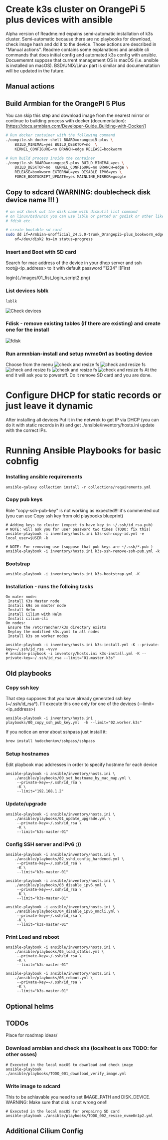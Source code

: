 # **Create k3s cluster on OrangePi 5 plus devices with ansible** 

Alpha version of Readme.md expains semi-automatic installation of k3s cluster.
Semi-automatic because there are no playbooks for download, check image hash
and dd it to the device. Those actions are described in "Manual actions".
Readme contains some explanations and ansible cli commands that does initial
config and automated k3s config with ansible. Docuememnt suppose that current
management OS is macOS (i.e. ansible is installed on macOS). BSD/UNIX/Linux
part is similar and documenatation will be updated in the future.

## Manual actions

## Build Armbian for the OrangePI 5 Plus
You can skip this step and download image from the nearest mirror or continue
to building process with docker
(documentation):[https://docs.armbian.com/Developer-Guide_Building-with-Docker/]
```bash 
# Run docker container with the following command
./compile.sh docker-shell BOARD=orangepi5-plus \
    BUILD_MINIMAL=yes BUILD_DESKTOP=no  \
    KERNEL_CONFIGURE=no BRANCH=edge RELEASE=bookworm

# Run build process inside the container
./compile.sh BOARD=orangepi5-plus BUILD_MINIMAL=yes \
    BUILD_DESKTOP=no  KERNEL_CONFIGURE=no BRANCH=edge \
    RELEASE=bookworm EXTERNAL=yes DISABLE_IPV6=yes \
    FORCE_BOOTSCRIPT_UPDATE=yes MAINLINE_MIRROR=google
```

## Copy to sdcard (WARNING: doublecheck disk device name !!! )

```bash
# on osX check out the disk name with diskutil list command 
# on linux/bsd/unix you can use lsblk or parted or gsdisk or other like cdisk
# fdisk etc.

# create bootable sd card
sudo dd if=Armbian-unofficial_24.5.0-trunk_Orangepi5-plus_bookworm_edge_6.8.0-rc1_minimal.img \
    of=/dev/disk2 bs=1m status=progress
```

### Insert and Boot with SD card
Search for mac address of the device in your dhcp server and ssh
root@<ip_address> to it with default password "1234" ![First

login](./images/01_fist_login_script2.png)
### List devices lsblk
```bash
lsblk
```

![Check devices ](./images/02_check_devices.png)

### Fdisk - remove existing tables (if there are existing) and create one for the install

![fdisk](./images/01_fdisk.png)
### Run armnbian-install and setup nvme0n1 as booting device
Choose from the menu
![check and resize fs](./images/02_armbian_install.png)
![check and resize fs](./images/03_armbian_install.png)
![check and resize fs](./images/04_armbian_install.png)
![check and resize fs](./images/05_armbian_install.png)
![check and resize fs](./images/06_armbian_install.png)
At the end it will ask you to poweroff. Do it remove SD card and you are done.

# Configure DHCP for static records or just leave it dynamic
After installing all devices Put it in the netwrok to get IP via DHCP (you can
do it with static records in it) and get ./ansible/inventory/hosts.ini update
with the correct IPs.   

# Running Ansible Playbooks for basic cobnfig
### Installing ansible requirements
```ansible
ansible-galaxy collection install -r collections/requirements.yml
```

### Copy pub keys
Role "copy-ssh-pub-key" is not working as expected!!! it's commented out (you
can use Copy ssh key from old playbooks blueprint)

```ansible
# Adding keys to cluster (expect to have key in ~/.ssh/id_rsa.pub)
# NOTE: will ask you for user password two times (TODO: fix this)
ansible-playbook -i inventory/hosts.ini k3s-ssh-copy-id.yml -e local_user=$USER -k

# NOTE: For removing use (suppose that pub keys are ~/.ssh/*.pub )
ansible-playbook -i inventory/hosts.ini k3s-ssh-remove-ssh-pub.yml -k
```
### Bootstrap
```ansible
ansible-playbook -i inventory/hosts.ini k3s-bootstrap.yml -K
```
### Installation - runs the folloing tasks
```text
On mater node: 
 Install K3s Master node
 Install k9s on master node
 Install Helm 
 Install Cilium with Helm
 Install cilium-cli
On nodes:
 Ensure the /etc/rancher/k3s directory exists
 Deploy the modified k3s.yaml to all nodes
 Install k3s on worker nodes
```
```ansible
ansible-playbook -i inventory/hosts.ini k3s-install.yml -K --private-key=~/.ssh/id_rsa -vvvv
# ansible-playbook -i inventory/hosts.ini k3s-install.yml -K --private-key=~/.ssh/id_rsa --limit="01.master.k3s"
```

## Old playbooks
### Copy ssh key 
That step supposes that you have already generated ssh key (~/.ssh/id_rsa*). I'll execute this one only for one of the devices (--limit=<ip_address>)
```ansible
ansible-playbook -i inventory/hosts.ini playbooks/00_copy_ssh_pub_key.yml  -k --limit="02.worker.k3s"
```

If you notice an error about sshpass just install it:
```bash
brew install hudochenkov/sshpass/sshpass
```
### Setup hostnames
Edit playbook mac addresses in order to specify hostnme for each device

```ansible
ansible-playbook -i ansible/inventory/hosts.ini \
    ./ansible/playbooks/00_set_hostname_by_mac_map.yml \
     --private-key=~/.ssh/id_rsa \
     -K \
     --limit="192.168.1.2"
```
### Update/upgrade
```ansible
ansible-playbook -i ansible/inventory/hosts.ini \
    ./ansible/playbooks/01_update_upgrade.yml \
     --private-key=~/.ssh/id_rsa \
     -K \
     --limit="k3s-master-01"
```

### Config SSH server and IPv6 ;))
```ansible
ansible-playbook -i ansible/inventory/hosts.ini \
    ./ansible/playbooks/02_sshd_config_hardened.yml \
     --private-key=~/.ssh/id_rsa \
     -K \
     --limit="k3s-master-01"
```
```ansible
ansible-playbook -i ansible/inventory/hosts.ini \
    ./ansible/playbooks/03_disable_ipv6.yml \
     --private-key=~/.ssh/id_rsa \
     -K \
     --limit="k3s-master-01"
```
```ansible
ansible-playbook -i ansible/inventory/hosts.ini \
    ./ansible/playbooks/04_disable_ipv6_nmcli.yml \
     --private-key=~/.ssh/id_rsa \
     -K \
     --limit="k3s-master-01"
```
### Print Load and reboot
```ansible
ansible-playbook -i ansible/inventory/hosts.ini \
    ./ansible/playbooks/05_load_status.yml \
     --private-key=~/.ssh/id_rsa \
     -K \
     --limit="k3s-master-01"
```
```ansible
ansible-playbook -i ansible/inventory/hosts.ini \
    ./ansible/playbooks/06_reboot.yml \
     --private-key=~/.ssh/id_rsa \
     -K \
     --limit="k3s-master-01"
```

## Optional helms

## TODOs
Place for roadmap ideas/

### Download armbian and check sha (localhost is osx TODO: for other osses) 
```ansible
# Executed in the local macOS to download and check image
ansible-playbook ./ansible/playbooks/TODO_001_download_verify_image.yml
```

### Write image to sdcard
This to be achiavable you need to set IMAGE_PATH and DISK_DEVICE.
WARNING: Make sure that disk is not wrong one!!
```ansible
# Executed in the local macOS for prepairng SD card 
ansible-playbook ./ansible/playbooks/TODO_002_resize_nvme0n1p2.yml
```


## Additional Cilium Config



